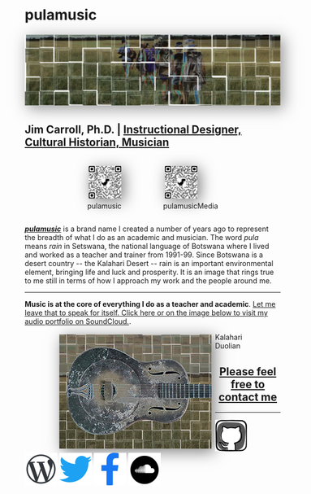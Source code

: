 # pulamusic

<img src="assets/Walking-Central-Kalahari-solarized-tiles-strip.png" alt="Walking through the Central Kalahari Game Reserve" style="margin: 0.2em auto; box-shadow: 0.4em 0.4em 2em rgba(45, 45, 45, 0.5);" class="feature-img">

## Jim Carroll, Ph.D. | [Instructional Designer, Cultural Historian, Musician](https://github.com/pulamusic)

<div class="qr-images" style="display: flex; flex-direction: row; justify-content: center; flex-wrap: wrap; margin: 10px auto;">
  <figure>
    <img src="assets/qrcode_github.com_pulamusic-65x65.png" alt="pulamusic GitHub QR code" style="margin: 0.2em; box-shadow: 0.4em 0.4em 2em rgba(45, 45, 45, 0.6); width: 64px; height: auto;" class="pulamusic-qr-code">
    <figcaption>pulamusic</figcaption>
  </figure>
  <figure>
    <img src="assets/qrcode_github.com_pulamusicMedia-65x65.png" alt="pulamusicMedia GitHub QR code" style="margin: 0.2em; box-shadow: 0.4em 0.4em 2em rgba(45, 45, 45, 0.6); width: 64px; height: auto;" class="pulamusic-qr-code">
    <figcaption>pulamusicMedia</figcaption>
  </figure>
</div>


[***pulamusic***](pulamusic.com) is a brand name I created a number of years ago to represent the breadth of what I do as an academic and musician. The word *pula* means *rain* in Setswana, the national language of Botswana where I lived and worked as a teacher and trainer from 1991-99. Since Botswana is a desert country -- the Kalahari Desert -- rain is an important environmental element, bringing life and luck and prosperity. It is an image that rings true to me still in terms of how I approach my work and the people around me.

---

**Music is at the core of everything I do as a teacher and academic**. [Let me leave that to speak for itself. Click here or on the image below to visit my audio portfolio on SoundCloud.](https://soundcloud.com/pulamusic).

<figure>
  <a href="https://soundcloud.com/pulamusic" target="_blank">
    <img src="assets/kalahari-duolian-thumbnail.png" alt="Kalahari Duolian" align="left" style="margin: 0.2em 0.5em 0.2em 2em; box-shadow: 0.4em 0.4em 2em rgba(45, 45, 45, 0.6);" class="soundcloud-img">
  </a>
  <figcaption>Kalahari Duolian</figcaption>
</figure>

<a href="mailto:contact@pulamusic.com"><h2 align="center">Please feel free to contact me</h2></a>

---

[![GitHub](assets/github_alt_icon_64px.png)](https://pulamusic.github.io)
[![Wordpress](assets/wordpress_icon_64px.png)](https://pulablog.com/)
[![Twitter](assets/twitter_icon_64px.png)](https://twitter.com/pulamusic)
[![Facebook](assets/facebook_icon_64px.png)](https://www.facebook.com/PulaBlog)
[![Soundcloud](assets/soundcloud_icon_64px.png)](https://soundcloud.com/pulamusic)
